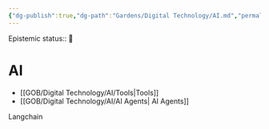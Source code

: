 ```yaml
---
{"dg-publish":true,"dg-path":"Gardens/Digital Technology/AI.md","permalink":"/gardens/digital-technology/ai/","tags":["ai","dashboard"],"noteIcon":"1","created":"2023-09-01","updated":"2023-10-01"}
---
```


Epistemic status:: 🌱

# AI 
- [[GOB/Digital Technology/AI/Tools\|Tools]]
- [[GOB/Digital Technology/AI/AI Agents\| AI Agents]]

Langchain

